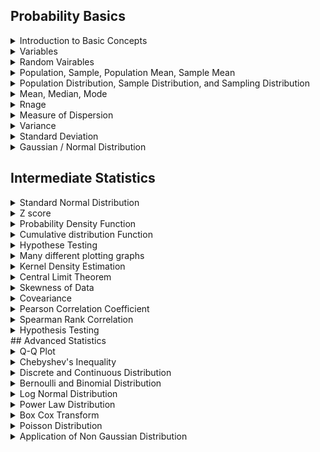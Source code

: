 ## Probability Basics
<details>
  <summary>Introduction to Basic Concepts</summary>
  TODO: add basic concepts / terms
</details>
<details>
  <summary>Variables</summary>
  TODO: 
</details>
<details>
  <summary>Random Vairables
</summary>
  TODO: 
</details>
<details>
  <summary> Population, Sample, Population Mean, Sample Mean
</summary>
  TODO: 
</details>
<details>
  <summary> Population Distribution, Sample Distribution, and Sampling Distribution
</summary>
  TODO: 
</details>
<details>
  <summary> Mean, Median, Mode
</summary>
  TODO: 
</details>
<details>
  <summary> Rnage
</summary>
  TODO: 
</details>
<details>
  <summary> Measure of Dispersion
</summary>
  TODO: 
</details>
<details>
  <summary> Variance
</summary>
  TODO: 
</details>
<details>
  <summary> Standard Deviation
</summary>
  TODO: 
</details>
<details>
  <summary> Gaussian / Normal Distribution</summary>
  TODO: 
</details>

## Intermediate Statistics

<details>
  <summary>Standard Normal Distribution
</summary>
  TODO: 
</details>
<details>
  <summary> Z score
</summary>
  TODO: 
</details>
<details>
  <summary> Probability Density Function
</summary>
  TODO: 
</details>
<details>
  <summary> Cumulative distribution Function
</summary>
  TODO: 
</details>
<details>
  <summary> Hypothese Testing
</summary>
  TODO: 
</details>
<details>
  <summary>Many different plotting graphs
</summary>
  TODO: 
</details>
<details>
  <summary>Kernel Density Estimation
</summary>
  TODO: 
</details>
<details>
  <summary>Central Limit Theorem
</summary>
  TODO: 
</details>
<details>
  <summary>Skewness of Data
</summary>
  TODO: 
</details>
<details>
  <summary>Coveariance
</summary>
  TODO: 
</details>
<details>
  <summary>Pearson Correlation Coefficient
</summary>
  TODO: 
</details>
<details>
  <summary>Spearman Rank Correlation
</summary>
  TODO: 
</details>
<details>
  <summary>Hypothesis Testing
 </summary>
  TODO: 
</details>
 ## Advanced Statistics

<details>
  <summary>Q-Q Plot
 </summary>
  TODO: 
</details>
<details>
  <summary>Chebyshev's Inequality
 </summary>
  TODO: 
</details>
<details>
  <summary>Discrete and Continuous Distribution
 </summary>
  TODO: 
</details>
<details>
  <summary>Bernoulli and Binomial Distribution
 </summary>
  TODO: 
</details>
<details>
  <summary>Log Normal Distribution
 </summary>
  TODO: 
</details>
<details>
  <summary>Power Law Distribution
 </summary>
  TODO: 
</details>
<details>
  <summary>Box Cox Transform
 </summary>
  TODO: 
</details>
<details>
  <summary>Poisson Distribution
 </summary>
  TODO: 
</details>
<details>
  <summary>Application of Non Gaussian Distribution
